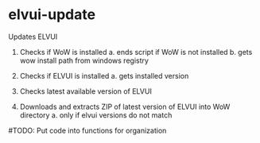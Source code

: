 # elvui-update
Updates ELVUI

1. Checks if WoW is installed
    a. ends script if WoW is not installed
    b. gets wow install path from windows registry
  
2. Checks if ELVUI is installed
    a. gets installed version
  
3. Checks latest available version of ELVUI

4. Downloads and extracts ZIP of latest version of ELVUI into WoW directory
    a. only if elvui versions do not match
  
  
  #TODO:
  Put code into functions for organization
